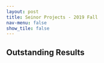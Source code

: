 ```yaml
---
layout: post
title: Seinor Projects - 2019 Fall
nav-menu: false
show_tile: false
---
```


## Outstanding Results

<div id="contents">

<script>
// https://stackoverflow.com/questions/610406/javascript-equivalent-to-printf-string-format
// First, checks if it isn't implemented yet.
if (!String.prototype.format) {
  String.prototype.format = function() {
    var args = arguments;
    return this.replace(/{(\d+)}/g, function(match, number) { 
      return typeof args[number] != 'undefined'
        ? args[number]
        : match
      ;
    });
  };
}

function dynamicallyLoadScript(url) {
    var script = document.createElement("script");  // create a script DOM node
    script.src = url;  // set its src to the provided URL

    document.head.appendChild(script);  // add it to the end of the head section of the page (could change 'head' to 'body' to add it to the end of the body section instead)
}

dynamicallyLoadScript('../seniorprojs.js');

window.onload = function () {
	var projs = seniorprojs;
	var contents_code = '';
	for(var i = 0; i < projs.length; i++) 
	{
		var proj = projs[i];
		var show = false;

		if(proj.year==2019 && proj.season=='fall')
			show = true;

		if(show)
		{
			contents_code += '<br id="{0}"/><br/>'.format(proj.id);
			contents_code += '<div class="row">'.format(proj.title);
			contents_code += '<div class="6u 12u$(small)">';
			contents_code += '<div id="iframe_container"> <div id="iframe">';
			contents_code += '{0}'.format(proj.video_iframe);;
			contents_code += '</div></div>';
			contents_code += '</div>';
			contents_code += '<div class="6u 12u$(small)">';
			contents_code += '<b>{0}</b><br/>'.format(proj.title);
			contents_code += '{0}<br/>'.format(proj.authors);
			contents_code += '</div>';
			contents_code += '</div>';
		}
	}

	var contents = document.getElementById("contents");
	contents.innerHTML = contents_code;
}


</script>

</div>

<!--#### Team3 - Seinor Projects 2019 Fall-->
<!--Topic: Unreal Engine 4 환경에서 Phase Functioned Neural Network 기술을 이용한 게임 제작  -->
<!--Members: 이상옥 구교민 유지원-->

<!--<div class="6u 12u$(small)">-->
<!--<div id="iframe_container"> <div id="iframe">-->
<!--<iframe width="791" height="445" src="https://www.youtube.com/embed/3tzndxUZ1RI" frameborder="0" allow="accelerometer; autoplay; encrypted-media; gyroscope; picture-in-picture" allowfullscreen></iframe>-->
<!--</div></div>  -->
<!--</div>-->

